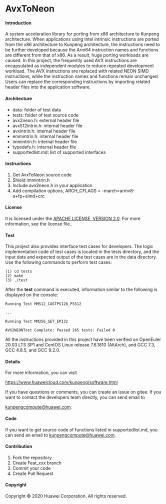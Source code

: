 # AvxToNeon

#### Introduction
A system acceleration library for porting from x86 architecture to Kunpeng architecture.
When applications using Intel intrinsic instructions are ported from the x86 architecture to Kunpeng architecture, the instructions need to be further developed because the Arm64 instruction names and functions are different from that of x86. As a result, huge porting workloads are caused. In this project, the frequently used AVX instructions are encapsulated as independent modules to reduce repeated development workload. The AVX instructions are replaced with related NEON SIMD instructions, while the instruction names and functions remain unchanged. Users can replace the corresponding instructions by importing related header files into the application software. 

#### Architecture
- data: folder of test data
- tests: folder of test source code
- avx2neon.h: external header file 
- avx512intrin.h: internal header file 
- avxintrin.h: internal header file 
- emmintrin.h: internal header file 
- immintrin.h: internal header file 
- typedefs.h: internal header file 
- supportedlist.md: list of supported interfaces

#### Instructions

1.  Get AvxToNeon source code
2.  Shield immintrin.h
3.  Include avx2neon.h in your application
4.  Add compilation options, ARCH_CFLAGS = -march=armv8-a+fp+simd+crc

#### License

It is licensed under the [APACHE LICENSE, VERSION 2.0](https://www.apache.org/licenses/LICENSE-2.0). For more information, see the license file.. 

#### Test

This project also provides interface test cases for developers. The logic implementation code of test cases is located in the tests directory, and the input data and expected output of the test cases are in the data directory. Use the following commands to perform test cases:

```
(1) cd tests
(2) make
(3) ./test
```

After the **test** command is executed, information similar to the following is displayed on the console:

```
Running Test MM512_CASTPS128_PS512

...

Running Test MM256_SET_EPI32

AVX2NEONTest Complete: Passed 265 tests: Failed 0
```

All the instructions provided in this project have been verified on OpenEuler 20.03 LTS SP1 and CentOS Linux release 7.6.1810 (AltArch), and GCC 7.3, GCC 4.8.5, and GCC 9.2.0.

#### Details

For more information, you can visit

<https://www.huaweicloud.com/kunpeng/software.html>

If you have questions or comments, you can create an issue on gitee. If you want to contact the developers team directly, you can send email to

 [kunpengcompute@huawei.com](mailto:kunpengcompute@huawei.com).

#### Code

If you want to get source code of functions listed in supportedlist.md, you can send an email to [kunpengcompute@huawei.com](mailto:kunpengcompute@huawei.com).

#### Contribution

1.  Fork the repository
2.  Create Feat_xxx branch
3.  Commit your code
4.  Create Pull Request

#### Copyright

Copyright © 2020 Huawei Corporation. All rights reserved. 